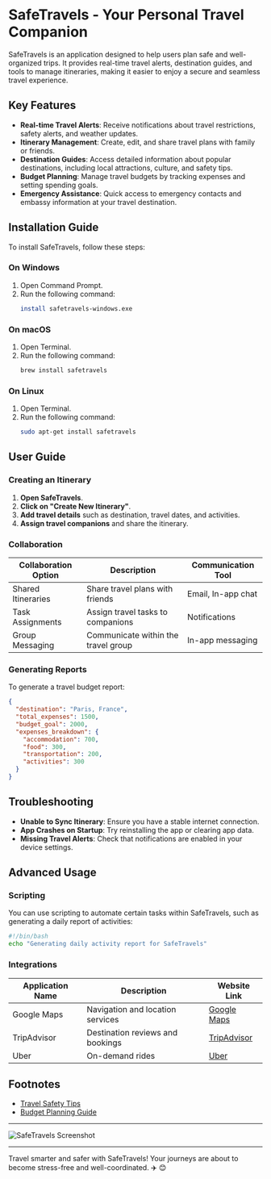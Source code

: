# SafeTravels - Your Personal Travel Companion

SafeTravels is an application designed to help users plan safe and well-organized trips. It provides real-time travel alerts, destination guides, and tools to manage itineraries, making it easier to enjoy a secure and seamless travel experience.

## Key Features
- **Real-time Travel Alerts**: Receive notifications about travel restrictions, safety alerts, and weather updates.
- **Itinerary Management**: Create, edit, and share travel plans with family or friends.
- **Destination Guides**: Access detailed information about popular destinations, including local attractions, culture, and safety tips.
- **Budget Planning**: Manage travel budgets by tracking expenses and setting spending goals.
- **Emergency Assistance**: Quick access to emergency contacts and embassy information at your travel destination.

## Installation Guide
To install SafeTravels, follow these steps:

### On Windows
1. Open Command Prompt.
2. Run the following command:
   ```sh
   install safetravels-windows.exe
   ```

### On macOS
1. Open Terminal.
2. Run the following command:
   ```sh
   brew install safetravels
   ```

### On Linux
1. Open Terminal.
2. Run the following command:
   ```sh
   sudo apt-get install safetravels
   ```

## User Guide

### Creating an Itinerary
1. **Open SafeTravels**.
2. **Click on "Create New Itinerary"**.
3. **Add travel details** such as destination, travel dates, and activities.
4. **Assign travel companions** and share the itinerary.

### Collaboration
| Collaboration Option    | Description                      | Communication Tool    |
|-------------------------|----------------------------------|-----------------------|
| Shared Itineraries      | Share travel plans with friends  | Email, In-app chat    |
| Task Assignments        | Assign travel tasks to companions | Notifications         |
| Group Messaging         | Communicate within the travel group | In-app messaging      |

### Generating Reports
To generate a travel budget report:
```json
{
  "destination": "Paris, France",
  "total_expenses": 1500,
  "budget_goal": 2000,
  "expenses_breakdown": {
    "accommodation": 700,
    "food": 300,
    "transportation": 200,
    "activities": 300
  }
}
```

## Troubleshooting
- **Unable to Sync Itinerary**: Ensure you have a stable internet connection.
- **App Crashes on Startup**: Try reinstalling the app or clearing app data.
- **Missing Travel Alerts**: Check that notifications are enabled in your device settings.

## Advanced Usage

### Scripting
You can use scripting to automate certain tasks within SafeTravels, such as generating a daily report of activities:
```sh
#!/bin/bash
echo "Generating daily activity report for SafeTravels"
```

### Integrations
| Application Name | Description                        | Website Link                         |
|------------------|------------------------------------|--------------------------------------|
| Google Maps      | Navigation and location services   | [Google Maps](https://maps.google.com) |
| TripAdvisor      | Destination reviews and bookings   | [TripAdvisor](https://www.tripadvisor.com) |
| Uber             | On-demand rides                    | [Uber](https://www.uber.com)         |

## Footnotes
- [Travel Safety Tips](https://www.travel.state.gov/content/travel/en/international-travel/before-you-go/travelers-checklist.html)
- [Budget Planning Guide](https://www.investopedia.com/articles/pf/08/budgeting-save-money.asp)

---

![SafeTravels Screenshot](safetravels_screenshot.png "Placeholder image showcasing the SafeTravels user interface")

---

Travel smarter and safer with SafeTravels! Your journeys are about to become stress-free and well-coordinated. ✈️ 😊


<!--stackedit_data:
eyJoaXN0b3J5IjpbLTE1NjcwODkwMjVdfQ==
-->